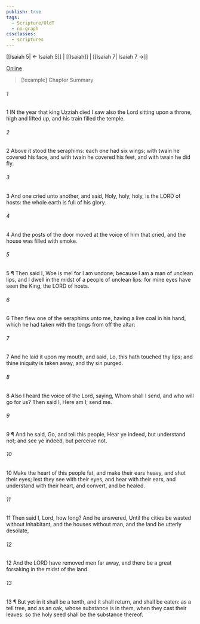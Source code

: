```yaml
---
publish: true
tags:
  - Scripture/OldT
  - no-graph
cssclasses:
  - scriptures
---
```

[[Isaiah 5| ← Isaiah 5]] | [[Isaiah]] | [[Isaiah 7| Isaiah 7 →]]

[Online](https://churchofjesuschrist.org/study/scriptures/ot/isa/6?lang=eng)

>[!example] Chapter Summary
>
###### 1
1 IN the year that king Uzziah died I saw also the Lord sitting upon a throne, high and lifted up, and his train filled the temple.
###### 2
2 Above it stood the seraphims: each one had six wings; with twain he covered his face, and with twain he covered his feet, and with twain he did fly.
###### 3
3 And one cried unto another, and said, Holy, holy, holy, is the LORD of hosts: the whole earth is full of his glory.
###### 4
4 And the posts of the door moved at the voice of him that cried, and the house was filled with smoke.
###### 5
5 ¶ Then said I, Woe is me!  for I am undone; because I am a man of unclean lips, and I dwell in the midst of a people of unclean lips: for mine eyes have seen the King, the LORD of hosts.
###### 6
6 Then flew one of the seraphims unto me, having a live coal in his hand, which he had taken with the tongs from off the altar:
###### 7
7 And he laid it upon my mouth, and said, Lo, this hath touched thy lips; and thine iniquity is taken away, and thy sin purged.
###### 8
8 Also I heard the voice of the Lord, saying, Whom shall I send, and who will go for us?  Then said I, Here am I; send me.
###### 9
9 ¶ And he said, Go, and tell this people, Hear ye indeed, but understand not; and see ye indeed, but perceive not.
###### 10
10 Make the heart of this people fat, and make their ears heavy, and shut their eyes; lest they see with their eyes, and hear with their ears, and understand with their heart, and convert, and be healed.
###### 11
11 Then said I, Lord, how long?  And he answered, Until the cities be wasted without inhabitant, and the houses without man, and the land be utterly desolate,
###### 12
12 And the LORD have removed men far away, and there be a great forsaking in the midst of the land.
###### 13
13 ¶ But yet in it shall be a tenth, and it shall return, and shall be eaten: as a teil tree, and as an oak, whose substance is in them, when they cast their leaves: so the holy seed shall be the substance thereof.



